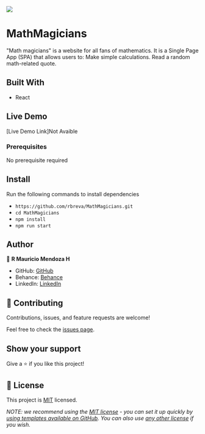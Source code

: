 


![](https://img.shields.io/badge/Microverse-blueviolet)

# MathMagicians
"Math magicians" is a website for all fans of mathematics. It is a Single Page App (SPA) that allows users to:  Make simple calculations. Read a random math-related quote.

## Built With
- React

## Live Demo
[Live Demo Link]Not Avaible

### Prerequisites
No prerequisite required


## Install
Run the following commands to install dependencies
 - `https://github.com/rbreva/MathMagicians.git`
 - `cd MathMagicians`
 - `npm install`
 - `npm run start`


## Author
👤 **R Mauricio Mendoza H**

- GitHub: [GitHub](https://github.com/rbreva)
- Behance: [Behance](https://www.behance.net/rbreva)
- LinkedIn: [LinkedIn](https://www.linkedin.com/in/r-mauricio-mendoza-huerta-0782a9166/)


## 🤝 Contributing

Contributions, issues, and feature requests are welcome!

Feel free to check the [issues page](https://github.com/rbreva/MathMagicians/issues).

## Show your support

Give a ⭐️ if you like this project!

## 📝 License

This project is [MIT](./LICENSE) licensed.

_NOTE: we recommend using the [MIT license](https://choosealicense.com/licenses/mit/) - you can set it up quickly by [using templates available on GitHub](https://docs.github.com/en/communities/setting-up-your-project-for-healthy-contributions/adding-a-license-to-a-repository). You can also use [any other license](https://choosealicense.com/licenses/) if you wish._


